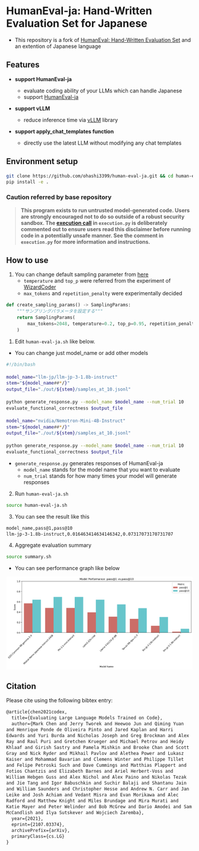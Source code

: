 # HumanEval-ja: Hand-Written Evaluation Set for Japanese

- This repository is a fork of [HumanEval: Hand-Written Evaluation Set](https://github.com/openai/human-eval) and an extention of Japanese language

## Features

- **support HumanEval-ja**
  - evaluate coding ability of your LLMs which can handle Japanese
  - support [HumanEval-ja](https://huggingface.co/datasets/HachiML/humaneval-ja-v0.6)

- **support vLLM**
  - reduce inference time via [vLLM](https://github.com/vllm-project/vllm) library

- **support apply_chat_templates function**
  - directly use the latest LLM without modifying any chat templates

## Environment setup

```sh
git clone https://github.com/ohashi3399/human-eval-ja.git && cd human-eval-ja
pip install -e .
```

### Caution referred by base repository
> **This program exists to run untrusted model-generated code. Users are strongly
> encouraged not to do so outside of a robust security sandbox. The [execution
> call](https://github.com/openai/human-eval/blob/master/human_eval/execution.py#L48-L58)
> in `execution.py` is deliberately commented out to ensure users read this
> disclaimer before running code in a potentially unsafe manner. See the comment in
> `execution.py` for more information and instructions.**

## How to use

1. You can change default sampling parameter from [here](https://github.com/ohashi3399/human-eval-ja/blob/master/generate_response.py#L14)
   - `temperature` and `top_p` were referred from the experiment of [WizardCoder](https://arxiv.org/abs/2306.08568) 
   - `max_tokens` and `repetition_penalty` were experimentally decided

```python
def create_sampling_params() -> SamplingParams:
    """サンプリングパラメータを設定する"""
    return SamplingParams(
        max_tokens=2048, temperature=0.2, top_p=0.95, repetition_penalty=1.05
    )
```

1. Edit `human-eval-ja.sh` like below.
- You can change just model_name or add other models

```sh
#!/bin/bash

model_name="llm-jp/llm-jp-3-1.8b-instruct"
stem="${model_name##*/}"
output_file="./out/${stem}/samples_at_10.jsonl"

python generate_response.py --model_name $model_name --num_trial 10
evaluate_functional_correctness $output_file

model_name="nvidia/Nemotron-Mini-4B-Instruct"
stem="${model_name##*/}"
output_file="./out/${stem}/samples_at_10.jsonl"

python generate_response.py --model_name $model_name --num_trial 10
evaluate_functional_correctness $output_file
```

- `generate_response.py` generates responses of HumanEval-ja
  - `model_name` stands for the model name that you want to evaluate
  - `num_trial` stands for how many times your model will generate responses

2. Run `human-eval-ja.sh`

```sh
source human-eval-ja.sh
```

3. You can see the result like this

```csv
model_name,pass@1,pass@10
llm-jp-3-1.8b-instruct,0.016463414634146342,0.07317073170731707
```

4. Aggregate evaluation summary

```sh
source summary.sh
```

- You can see performance graph like below

![chart](./model_performance_comparison.png)

## Citation

Please cite using the following bibtex entry:

```
@article{chen2021codex,
  title={Evaluating Large Language Models Trained on Code},
  author={Mark Chen and Jerry Tworek and Heewoo Jun and Qiming Yuan and Henrique Ponde de Oliveira Pinto and Jared Kaplan and Harri Edwards and Yuri Burda and Nicholas Joseph and Greg Brockman and Alex Ray and Raul Puri and Gretchen Krueger and Michael Petrov and Heidy Khlaaf and Girish Sastry and Pamela Mishkin and Brooke Chan and Scott Gray and Nick Ryder and Mikhail Pavlov and Alethea Power and Lukasz Kaiser and Mohammad Bavarian and Clemens Winter and Philippe Tillet and Felipe Petroski Such and Dave Cummings and Matthias Plappert and Fotios Chantzis and Elizabeth Barnes and Ariel Herbert-Voss and William Hebgen Guss and Alex Nichol and Alex Paino and Nikolas Tezak and Jie Tang and Igor Babuschkin and Suchir Balaji and Shantanu Jain and William Saunders and Christopher Hesse and Andrew N. Carr and Jan Leike and Josh Achiam and Vedant Misra and Evan Morikawa and Alec Radford and Matthew Knight and Miles Brundage and Mira Murati and Katie Mayer and Peter Welinder and Bob McGrew and Dario Amodei and Sam McCandlish and Ilya Sutskever and Wojciech Zaremba},
  year={2021},
  eprint={2107.03374},
  archivePrefix={arXiv},
  primaryClass={cs.LG}
}
```
